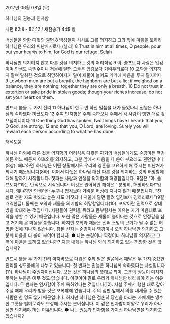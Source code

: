 2017년 06월 08일 (목)

하나님의 권능과 인자함



시편 62:8 - 62:12 / 새찬송가 449 장


백성들을 향한 다윗의 권면
8 백성들아 시시로 그를 의지하고 그의 앞에 마음을 토하라 하나님은 우리의 피난처시로다 (셀라)
8 Trust in him at all times, O people; pour out your hearts to him, for God is our refuge. Selah

하나님만 의지하지 않고 다른 것을 의지하는 것의 어리석음
9 아, 슬프도다 사람은 입김이며 인생도 속임수이니 저울에 달면 그들은 입김보다 가벼우리로다 10 포악을 의지하지 말며 탈취한 것으로 허망하여지지 말며 재물이 늘어도 거기에 마음을 두지 말지어다
9 Lowborn men are but a breath, the highborn are but a lie; if weighed on a balance, they are nothing; together they are only a breath. 10 Do not trust in extortion or take pride in stolen goods; though your riches increase, do not set your heart on them.

반드시 붙들 두 가지 진리
11 하나님이 한두 번 하신 말씀을 내가 들었나니 권능은 하나님께 속하였다 하셨도다 12 주여 인자함은 주께 속하오니 주께서 각 사람이 행한 대로 갚으심이니이다
11 One thing God has spoken, two things have I heard: that you, O God, are strong, 12 and that you, O Lord, are loving. Surely you will reward each person according to what he has done.

해석도움





하나님 이외에 다른 것을 의지함의 어리석음
다윗은 자기의 백성들에게도 순경이든 역경이든 어느 때든지 여호와를 의지하고, 그분 앞에서 마음을 다 쏟아 부으라고 권면합니다(8상). 왜냐하면 하나님은 어떤 상황에서도 우리의 영혼을 고요하게 해 주시는 피난처가 되시기 때문입니다(8하). 이어서 다윗은 하나님 대신 다른 것을 의지하는 것의 허망함에 대해 말하기 시작합니다. 첫째는 사람과 인생을 의지함의 허망함입니다. 9절은 “아, 슬프도다!”라는 탄식으로 시작됩니다. 이것은 원어적인 해석은 “ 분명히, 허망하도다!”입니다. 왜냐하면 인생이란 누구나 입김보다 가벼운 허상에 지나지 않기 때문입니다. “진실로 천한 자도 헛되고 높은 자도 거짓되니 저울에 달면 들려 입김보다 경하리로다”(9절 개역한글). 둘째는 포악과 재물을 의지함의 허망함입니다(10). 포악이란 권력으로 상대방을 학대하는 것입니다. 사람들이 권력을 쥐려고 몸부림치는 이유는 자기 마음대로 포악을 행할 수 있기 때문입니다. 또한 많은 사람들은 재물이 늘어나는 것으로 안정감을 삼고 거기에 온 마음을 쏟습니다. 하지만 포학과 재물은 전혀 소망의 근거가 될 수 없는 허망한 것에 지나지 않습니다. 참된 신자는 순경이나 역경이나 오직 하나님만 의지하고 그분께 마음을 다 쏟아 부어야 합니다.
● 나는 순경이나 역경이나 하나님을 의지하고 그 앞에 마음을 토하고 있습니까? 지금 내게는 하나님 외에 의지하고 있는 허망한 것은 없습니까?

반드시 붙들 두 가지 진리
마지막으로 다윗은 주께 받은 말씀에서 깨달은 두 가지 중요한 진리를 성도들에게 나누고 있습니다. 첫 번째는 권능은 하나님께 속하였다는 사실입니다(11). 하나님이 주권자이십니다. 모든 것은 하나님의 뜻대로 되며, 그분의 권능이 미치지 못하는 부분은 아무 것도 없습니다. 이것이야 말로 우리가 하나님만 바라봐야 하는 이유입니다. 두 번째는 인자함이 주께 속하였다는 것입니다(12). 사실 주께서 행한 대로 갚아주실 때에 우리가 받을 것은 보복밖에 없습니다. 주의 심판 앞에서 의를 내세울 수 있는 사람은 한 명도 없기 때문입니다. 하지만 하나님은 겸손히 당신을 바라는 자에게는 냉수 한 그릇을 빌미로라도 보상해 주시는 분이십니다. 이 같은 인자함이야말로 우리가 하나님만 의지해야 하는 이유입니다.
● 나는 권능과 인자함을 가지신 하나님만을 의지하고 있습니까?